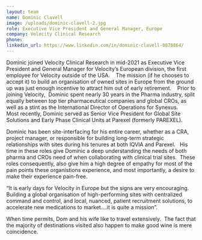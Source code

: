 ```yaml
---
layout: team
name: Dominic Clavell
image: /uploads/dominic-clavell-2.jpg
role: Executive Vice President and General Manager, Europe
company: Velocity Clinical Research
phone:
linkedin_url: https://www.linkedin.com/in/dominic-clavell-0870864/
---
```


Dominic joined Velocity Clinical Research in mid-2021 as Executive Vice President and General Manager for Velocity’s European division, the first employee for Velocity outside of the USA. &nbsp; &nbsp;The mission (if he chooses to accept it) to build an organisation of owned sites in Europe from the ground up was just enough incentive to attract him out of early retirement. &nbsp; &nbsp;Prior to joining Velocity,&nbsp; Dominic spent nearly 30 years in the Pharma industry, split equally between top tier pharmaceutical companies and global CROs, as well as a stint as the International Director of Operations for Synexus.&nbsp; &nbsp; Most recently, Dominic served as Senior Vice President for Global Site Solutions and Early Phase Clinical Units at Parexel (formerly PAREXEL).

Dominic has been site-interfacing for his entire career, whether as a CRA, project manager, or responsible for building long-term strategic relationships with sites during his tenures at both IQVIA and Parexel. &nbsp; His time in these roles give Dominic a deep understanding the needs of both pharma and CROs need of when collaborating with clinical trial sites.&nbsp; These roles consequently, also give him a high degree of empathy for most of the pain points these organistions experience, and most importantly, a desire to make their experience pain-free.&nbsp;&nbsp;

“It is early days for Velocity in Europe but the signs are very encouraging.&nbsp; Building a global organisation of high-performing sites with centralized command and control, and local, nuanced, patient recruitment solutions, to accelerate new medications to market….it is quite a mission”.&nbsp;

When time permits, Dom and his wife like to travel extensively.&nbsp; The fact that the majority of destinations visited also happen to make good wine is mere coincidence.

